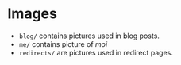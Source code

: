 # Images

- `blog/` contains pictures used in blog posts.
- `me/` contains picture of _moi_
- `redirects/` are pictures used in redirect pages.
